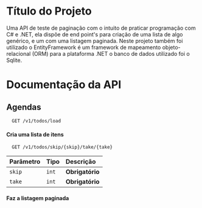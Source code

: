 
# Título do Projeto

Uma API de teste de paginação com o intuito de praticar programação com C# e .NET, ela dispõe de end point's para criação de uma lista de algo genérico, e um com uma listagem paginada. Neste projeto também foi utilizado o EntityFramework é um framework de mapeamento objeto-relacional (ORM) para a plataforma .NET o banco de dados utilizado foi o Sqlite. 


# Documentação da API

## Agendas


```http
  GET /v1/todos/load
```
#### Cria uma lista de itens

```http
  GET /v1/todos/skip/{skip}/take/{take}
```
| Parâmetro   | Tipo       | Descrição                           |
| :---------- | :--------- | :---------------------------------- |
| `skip` | `int` | **Obrigatório** |
| `take` | `int` | **Obrigatório** |

#### Faz a listagem paginada




